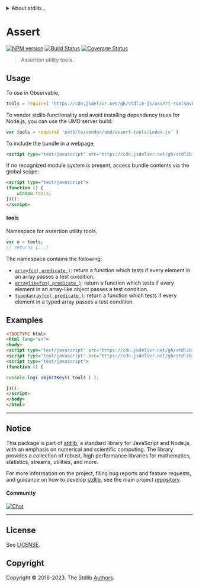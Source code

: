<!--

@license Apache-2.0

Copyright (c) 2018 The Stdlib Authors.

Licensed under the Apache License, Version 2.0 (the "License");
you may not use this file except in compliance with the License.
You may obtain a copy of the License at

   http://www.apache.org/licenses/LICENSE-2.0

Unless required by applicable law or agreed to in writing, software
distributed under the License is distributed on an "AS IS" BASIS,
WITHOUT WARRANTIES OR CONDITIONS OF ANY KIND, either express or implied.
See the License for the specific language governing permissions and
limitations under the License.

-->


<details>
  <summary>
    About stdlib...
  </summary>
  <p>We believe in a future in which the web is a preferred environment for numerical computation. To help realize this future, we've built stdlib. stdlib is a standard library, with an emphasis on numerical and scientific computation, written in JavaScript (and C) for execution in browsers and in Node.js.</p>
  <p>The library is fully decomposable, being architected in such a way that you can swap out and mix and match APIs and functionality to cater to your exact preferences and use cases.</p>
  <p>When you use stdlib, you can be absolutely certain that you are using the most thorough, rigorous, well-written, studied, documented, tested, measured, and high-quality code out there.</p>
  <p>To join us in bringing numerical computing to the web, get started by checking us out on <a href="https://github.com/stdlib-js/stdlib">GitHub</a>, and please consider <a href="https://opencollective.com/stdlib">financially supporting stdlib</a>. We greatly appreciate your continued support!</p>
</details>

# Assert

[![NPM version][npm-image]][npm-url] [![Build Status][test-image]][test-url] [![Coverage Status][coverage-image]][coverage-url] <!-- [![dependencies][dependencies-image]][dependencies-url] -->

> Assertion utility tools.



<section class="usage">

## Usage

To use in Observable,

```javascript
tools = require( 'https://cdn.jsdelivr.net/gh/stdlib-js/assert-tools@v0.1.0-umd/browser.js' )
```

To vendor stdlib functionality and avoid installing dependency trees for Node.js, you can use the UMD server build:

```javascript
var tools = require( 'path/to/vendor/umd/assert-tools/index.js' )
```

To include the bundle in a webpage,

```html
<script type="text/javascript" src="https://cdn.jsdelivr.net/gh/stdlib-js/assert-tools@v0.1.0-umd/browser.js"></script>
```

If no recognized module system is present, access bundle contents via the global scope:

```html
<script type="text/javascript">
(function () {
    window.tools;
})();
</script>
```

#### tools

Namespace for assertion utility tools.

```javascript
var o = tools;
// returns {...}
```

The namespace contains the following:

<!-- <toc pattern="*"> -->

<div class="namespace-toc">

-   <span class="signature">[`arrayfcn( predicate )`][@stdlib/assert/tools/array-function]</span><span class="delimiter">: </span><span class="description">return a function which tests if every element in an array passes a test condition.</span>
-   <span class="signature">[`arraylikefcn( predicate )`][@stdlib/assert/tools/array-like-function]</span><span class="delimiter">: </span><span class="description">return a function which tests if every element in an array-like object passes a test condition.</span>
-   <span class="signature">[`typedarrayfcn( predicate )`][@stdlib/assert/tools/typed-array-function]</span><span class="delimiter">: </span><span class="description">return a function which tests if every element in a typed array passes a test condition.</span>

</div>

<!-- </toc> -->

</section>

<!-- /.usage -->

<section class="examples">

## Examples

<!-- TODO: better examples -->

<!-- eslint no-undef: "error" -->

```html
<!DOCTYPE html>
<html lang="en">
<body>
<script type="text/javascript" src="https://cdn.jsdelivr.net/gh/stdlib-js/utils-keys@umd/browser.js"></script>
<script type="text/javascript" src="https://cdn.jsdelivr.net/gh/stdlib-js/assert-tools@v0.1.0-umd/browser.js"></script>
<script type="text/javascript">
(function () {

console.log( objectKeys( tools ) );

})();
</script>
</body>
</html>
```

</section>

<!-- /.examples -->

<!-- Section for related `stdlib` packages. Do not manually edit this section, as it is automatically populated. -->

<section class="related">

</section>

<!-- /.related -->

<!-- Section for all links. Make sure to keep an empty line after the `section` element and another before the `/section` close. -->


<section class="main-repo" >

* * *

## Notice

This package is part of [stdlib][stdlib], a standard library for JavaScript and Node.js, with an emphasis on numerical and scientific computing. The library provides a collection of robust, high performance libraries for mathematics, statistics, streams, utilities, and more.

For more information on the project, filing bug reports and feature requests, and guidance on how to develop [stdlib][stdlib], see the main project [repository][stdlib].

#### Community

[![Chat][chat-image]][chat-url]

---

## License

See [LICENSE][stdlib-license].


## Copyright

Copyright &copy; 2016-2023. The Stdlib [Authors][stdlib-authors].

</section>

<!-- /.stdlib -->

<!-- Section for all links. Make sure to keep an empty line after the `section` element and another before the `/section` close. -->

<section class="links">

[npm-image]: http://img.shields.io/npm/v/@stdlib/assert-tools.svg
[npm-url]: https://npmjs.org/package/@stdlib/assert-tools

[test-image]: https://github.com/stdlib-js/assert-tools/actions/workflows/test.yml/badge.svg?branch=v0.1.0
[test-url]: https://github.com/stdlib-js/assert-tools/actions/workflows/test.yml?query=branch:v0.1.0

[coverage-image]: https://img.shields.io/codecov/c/github/stdlib-js/assert-tools/main.svg
[coverage-url]: https://codecov.io/github/stdlib-js/assert-tools?branch=main

<!--

[dependencies-image]: https://img.shields.io/david/stdlib-js/assert-tools.svg
[dependencies-url]: https://david-dm.org/stdlib-js/assert-tools/main

-->

[chat-image]: https://img.shields.io/gitter/room/stdlib-js/stdlib.svg
[chat-url]: https://app.gitter.im/#/room/#stdlib-js_stdlib:gitter.im

[stdlib]: https://github.com/stdlib-js/stdlib

[stdlib-authors]: https://github.com/stdlib-js/stdlib/graphs/contributors

[umd]: https://github.com/umdjs/umd
[es-module]: https://developer.mozilla.org/en-US/docs/Web/JavaScript/Guide/Modules

[deno-url]: https://github.com/stdlib-js/assert-tools/tree/deno
[umd-url]: https://github.com/stdlib-js/assert-tools/tree/umd
[esm-url]: https://github.com/stdlib-js/assert-tools/tree/esm
[branches-url]: https://github.com/stdlib-js/assert-tools/blob/main/branches.md

[stdlib-license]: https://raw.githubusercontent.com/stdlib-js/assert-tools/main/LICENSE

<!-- <toc-links> -->

[@stdlib/assert/tools/array-function]: https://github.com/stdlib-js/assert-tools-array-function/tree/umd

[@stdlib/assert/tools/array-like-function]: https://github.com/stdlib-js/assert-tools-array-like-function/tree/umd

[@stdlib/assert/tools/typed-array-function]: https://github.com/stdlib-js/assert-tools-typed-array-function/tree/umd

<!-- </toc-links> -->

</section>

<!-- /.links -->
